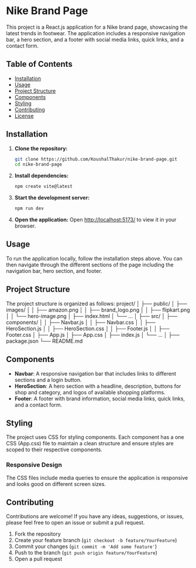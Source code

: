 # Nike Brand Page

This project is a React.js application for a Nike brand page, showcasing the latest trends in footwear. The application includes a responsive navigation bar, a hero section, and a footer with social media links, quick links, and a contact form.

## Table of Contents

- [Installation](#installation)
- [Usage](#usage)
- [Project Structure](#project-structure)
- [Components](#components)
- [Styling](#styling)
- [Contributing](#contributing)
- [License](#license)

## Installation

1. **Clone the repository:**
    ```bash
    git clone https://github.com/KoushalThakur/nike-brand-page.git
    cd nike-brand-page
    ```

2. **Install dependencies:**
    ```bash
   npm create vite@latest
    ```

3. **Start the development server:**
    ```bash
    npm run dev
    ```

4. **Open the application:**
    Open [http://localhost:5173/](http://localhost:5173/) to view it in your browser.

## Usage

To run the application locally, follow the installation steps above. You can then navigate through the different sections of the page including the navigation bar, hero section, and footer.

## Project Structure

The project structure is organized as follows:
project/
│
├── public/
│ ├── images/
│ │ ├── amazon.png
│ │ ├── brand_logo.png
│ │ ├── flipkart.png
│ │ └── hero-image.png
│ ├── index.html
│ └── ...
│
├── src/
│ ├── components/
│ │ ├── Navbar.js
│ │ ├── Navbar.css
│ │ ├── HeroSection.js
│ │ ├── HeroSection.css
│ │ ├── Footer.js
│ │ ├── Footer.css
│ ├── App.js
│ ├── App.css
│ ├── index.js
│ └── ...
│
├── package.json
└── README.md


## Components

- **Navbar**: A responsive navigation bar that includes links to different sections and a login button.
- **HeroSection**: A hero section with a headline, description, buttons for shop and category, and logos of available shopping platforms.
- **Footer**: A footer with brand information, social media links, quick links, and a contact form.

## Styling

The project uses CSS for styling components. Each component has a one CSS (App.css) file to maintain a clean structure and ensure styles are scoped to their respective components.


### Responsive Design

The CSS files include media queries to ensure the application is responsive and looks good on different screen sizes.

## Contributing

Contributions are welcome! If you have any ideas, suggestions, or issues, please feel free to open an issue or submit a pull request.

1. Fork the repository
2. Create your feature branch (`git checkout -b feature/YourFeature`)
3. Commit your changes (`git commit -m 'Add some feature'`)
4. Push to the branch (`git push origin feature/YourFeature`)
5. Open a pull request




